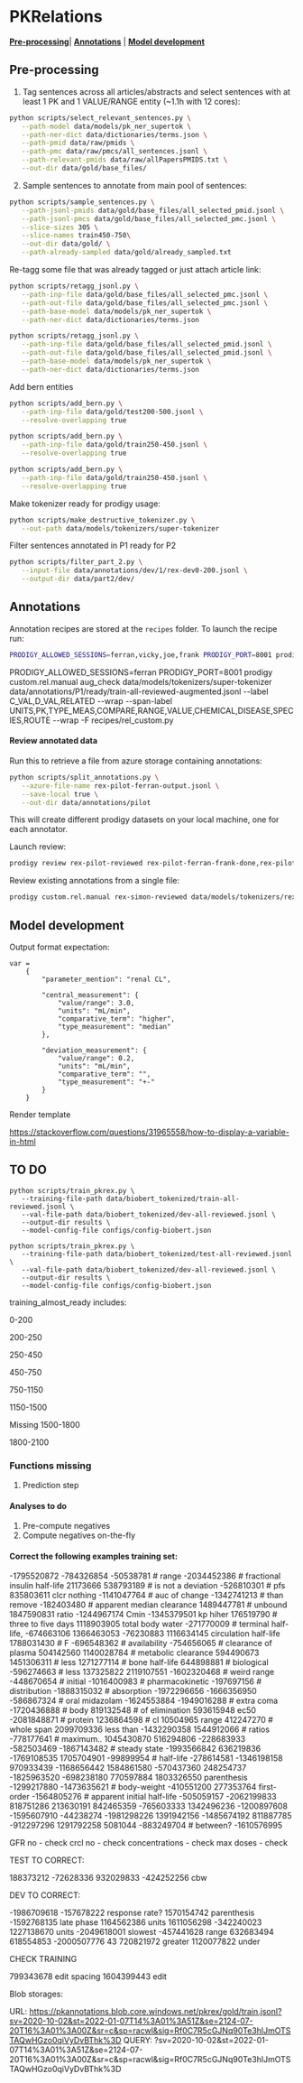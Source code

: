 # PKRelations
[**Pre-processing**](#pre-processing)| [**Annotations**](#annotations) | [**Model development**](#model-development)
## Pre-processing

1. Tag sentences across all articles/abstracts and select sentences with at least 1 PK and 1 VALUE/RANGE entity (~1.1h with 12 cores):

````bash
python scripts/select_relevant_sentences.py \
   --path-model data/models/pk_ner_supertok \
   --path-ner-dict data/dictionaries/terms.json \
   --path-pmid data/raw/pmids \
   --path-pmc data/raw/pmcs/all_sentences.jsonl \
   --path-relevant-pmids data/raw/allPapersPMIDS.txt \
   --out-dir data/gold/base_files/
````


2. Sample sentences to annotate from main pool of sentences:

````bash
python scripts/sample_sentences.py \
   --path-jsonl-pmids data/gold/base_files/all_selected_pmid.jsonl \
   --path-jsonl-pmcs data/gold/base_files/all_selected_pmc.jsonl \
   --slice-sizes 305 \
   --slice-names train450-750\
   --out-dir data/gold/ \
   --path-already-sampled data/gold/already_sampled.txt
````

Re-tagg some file that was already tagged or just attach article link:

````bash
python scripts/retagg_jsonl.py \
   --path-inp-file data/gold/base_files/all_selected_pmc.jsonl \
   --path-out-file data/gold/base_files/all_selected_pmc.jsonl \
   --path-base-model data/models/pk_ner_supertok \
   --path-ner-dict data/dictionaries/terms.json 
````

````bash
python scripts/retagg_jsonl.py \
   --path-inp-file data/gold/base_files/all_selected_pmid.jsonl \
   --path-out-file data/gold/base_files/all_selected_pmid.jsonl \
   --path-base-model data/models/pk_ner_supertok \
   --path-ner-dict data/dictionaries/terms.json 
````

Add bern entities

````bash
python scripts/add_bern.py \
   --path-inp-file data/gold/test200-500.jsonl \
   --resolve-overlapping true
````

````bash
python scripts/add_bern.py \
   --path-inp-file data/gold/train250-450.jsonl \
   --resolve-overlapping true
````

````bash
python scripts/add_bern.py \
   --path-inp-file data/gold/train250-450.jsonl \
   --resolve-overlapping true
````

Make tokenizer ready for prodigy usage: 

````bash
python scripts/make_destructive_tokenizer.py \
   --out-path data/models/tokenizers/super-tokenizer
````
 
Filter sentences annotated in P1 ready for P2

````bash
python scripts/filter_part_2.py \
   --input-file data/annotations/dev/1/rex-dev0-200.jsonl \
   --output-dir data/part2/dev/
````

## Annotations

Annotation recipes are stored at the `recipes` folder. To launch the recipe run: 

````bash
PRODIGY_ALLOWED_SESSIONS=ferran,vicky,joe,frank PRODIGY_PORT=8001 prodigy custom.rel.manual rex-pilot-50 data/models/tokenizers/super-tokenizer data/gold/train0-200.jsonl --label C_VAL,D_VAL,RELATED --wrap --span-label UNITS,PK,TYPE_MEAS,COMPARE,RANGE,VALUE  --wrap -F recipes/rel_custom.py
````

PRODIGY_ALLOWED_SESSIONS=ferran PRODIGY_PORT=8001 prodigy custom.rel.manual aug_check data/models/tokenizers/super-tokenizer data/annotations/P1/ready/train-all-reviewed-augmented.jsonl --label C_VAL,D_VAL,RELATED --wrap --span-label UNITS,PK,TYPE_MEAS,COMPARE,RANGE,VALUE,CHEMICAL,DISEASE,SPECIES,ROUTE  --wrap -F recipes/rel_custom.py


#### Review annotated data

Run this to retrieve a file from azure storage containing annotations:

````bash
python scripts/split_annotations.py \
   --azure-file-name rex-pilot-ferran-output.jsonl \
   --save-local true \
   --out-dir data/annotations/pilot
````

This will create different prodigy datasets on your local machine, one for each annotator.

Launch review:

````bash
prodigy review rex-pilot-reviewed rex-pilot-ferran-frank-done,rex-pilot-ferran-ferran-done,rex-pilot-ferran-simon-done --view-id relations
````


Review existing annotations from a single file: 

````bash
prodigy custom.rel.manual rex-simon-reviewed data/models/tokenizers/rex-tokenizer data/rex-pilot-ferran-simon-done.jsonl --label C_VAL,D_VAL,RELATED --wrap --span-label UNITS,PK,TYPE_MEAS,COMPARE,RANGE,VALUE  --wrap -F recipes/rel_custom.py
````



## Model development

Output format expectation:
````
var = 
    {
        "parameter_mention": "renal CL",

        "central_measurement": {
            "value/range": 3.0,
            "units": "mL/min",
            "comparative_term": "higher",
            "type_measurement": "median"
        },

        "deviation_measurement": {
            "value/range": 0.2,
            "units": "mL/min",
            "comparative_term": "",
            "type_measurement": "+-"
        }
    }
````

Render template

https://stackoverflow.com/questions/31965558/how-to-display-a-variable-in-html

## TO DO

```` shell
python scripts/train_pkrex.py \
   --training-file-path data/biobert_tokenized/train-all-reviewed.jsonl \
   --val-file-path data/biobert_tokenized/dev-all-reviewed.jsonl \
   --output-dir results \
   --model-config-file configs/config-biobert.json
````

```` shell
python scripts/train_pkrex.py \
   --training-file-path data/biobert_tokenized/test-all-reviewed.jsonl \
   --val-file-path data/biobert_tokenized/dev-all-reviewed.jsonl \
   --output-dir results \
   --model-config-file configs/config-biobert.json
````

training_almost_ready includes:

0-200

200-250

250-450

450-750

750-1150

1150-1500

Missing 1500-1800

1800-2100



### Functions missing

1) Prediction step

#### Analyses to do

1) Pre-compute negatives
2) Compute negatives on-the-fly

#### Correct the following examples training set:

-1795520872
-784326854
-50538781 # range
-2034452386 # fractional insulin half-life
21173666
538793189 # is not a deviation
-526810301 # pfs
835803611 clcr nothing
-1141047764 # auc of change
-1342741213 # than remove
-182403480 # apparent median clearance
1489447781 # unbound
1847590831 ratio
-1244967174 Cmin
-1345379501 kp hiher
176519790 # three to five days
1118903905 total body water
-271770009 # terminal half-life,
-674663106
1366463053
-76230883
1116634145 circulation half-life
1788031430 # F
-696548362 # availability
-754656065 # clearance of plasma
504142560
1140028784 # metabolic clearance
594490673
1451306311 # less
1271277114 # bone half-life
644898881 # biological
-596274663 # less
137325822
2119107551
-1602320468 # weird range
-448670654 # initial
-1016400983 # pharmacokinetic
-197697156 # distribution
-1888315032 # absorption
-1972296656
-1666356950
-586867324 # oral midazolam
-1624553884
-1949016288 # extra coma
-1720436888 # body
819132548 # of elimination
593615948 ec50
-2081848871 # protein
1236864598 # cl
10504965 range
412247270 # whole span
2099709336 less than
-1432290358
1544912066 # ratios
-778177641 # maximum..
1045430870 
516294806
-228683933
-582503469
-1867143482 # steady state
-1993566842
636219836
-1769108535
1705704901
-99899954 # half-life
-278614581
-1346198158
970933439
-1168656442
1584861580
-570437360
248254737
-1825963520
-698238180
770597884
1803326550 parenthesis
-1299217880
-1473635621 # body-weight
-410551200
277353764 first-order
-1564805276 # apparent initial half-life
-505059157
-2062199833
818751286
213630191
842465359
-765603333
1342496236
-1200897608
-1595607910
-44238274
-1981298226
1391942156
-1485674192
811887785
-912297296
1291792258
5081044
-883249704 # between?
-1610576995


GFR no - check
crcl no - check
concentrations - check
max doses - check



TEST TO CORRECT:

188373212
-72628336
932029833
-424252256 cbw

DEV TO CORRECT:

-1986709618
-157678222 response rate?
1570154742 parenthesis
-1592768135 late phase
1164562386 units
1611056298
-342240023
1227138670 units
-2049618001 slowest
-457441628 range
632683494
618554853
-2000507776 43
720821972 greater
1120077822 under

CHECK TRAINING


799343678 edit spacing
1604399443 edit







Blob storages:

URL:
https://pkannotations.blob.core.windows.net/pkrex/gold/train.jsonl?sv=2020-10-02&st=2022-01-07T14%3A01%3A51Z&se=2124-07-20T16%3A01%3A00Z&sr=c&sp=racwl&sig=Rf0C7R5cGJNq90Te3hlJmOTSTAQwHGzo0qiVyDvBThk%3D
QUERY:
?sv=2020-10-02&st=2022-01-07T14%3A01%3A51Z&se=2124-07-20T16%3A01%3A00Z&sr=c&sp=racwl&sig=Rf0C7R5cGJNq90Te3hlJmOTSTAQwHGzo0qiVyDvBThk%3D